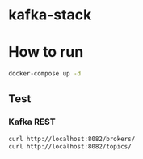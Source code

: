 # kafka-stack
# How to run
```bash
docker-compose up -d
```
## Test
### Kafka REST
```bash
curl http://localhost:8082/brokers/
curl http://localhost:8082/topics/
```
